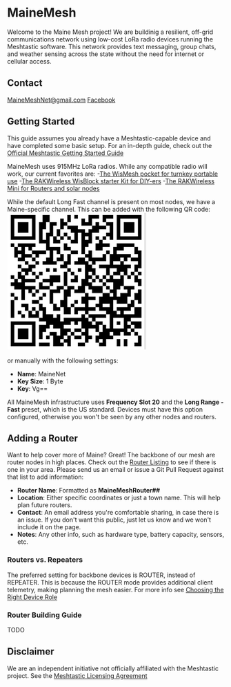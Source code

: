 # MaineMesh
Welcome to the Maine Mesh project! We are buildinig a resilient, off-grid communications network using low-cost LoRa radio devices running the Meshtastic software.
This network provides text messaging, group chats, and weather sensing across the state without the need for internet or cellular access.

## Contact
[MaineMeshNet@gmail.com](mailto:MaineMeshNet@gmail.com)
[Facebook]()

## Getting Started
This guide assumes you already have a Meshtastic-capable device and have completed some basic setup.
For an in-depth guide, check out the [Official Meshtastic Getting Started Guide](https://meshtastic.org/docs/getting-started/)

MaineMesh uses 915MHz LoRa radios. While any compatible radio will work, our current favorites are:
-[The WisMesh pocket for turnkey portable use](https://store.rokland.com/collections/kits/products/wismesh-pocket)
-[The RAKWireless WisBlock starter Kit for DIY-ers](https://store.rokland.com/collections/kits/products/rak-wireless-wisblock-meshtastic-starter-kit)
-[The RAKWireless Mini for Routers and solar nodes](https://store.rokland.com/products/rakwireless-mini-meshtastic-starter-kit-us915-rak19003-4631-sku-115093?variant=42139276247123)

While the default Long Fast channel is present on most nodes, we have a Maine-specific channel. This can be added with the following QR code:
![QR Code for MaineMesh MaineNet channel](/channels/mainenet.jpg)

or manually with the following settings:
- **Name**: MaineNet
- **Key Size**: 1 Byte
- **Key**: Vg==

All MaineMesh infrastructure uses **Frequency Slot 20** and the **Long Range - Fast** preset, which is the US standard. 
Devices must have this option configured, otherwise you won't be seen by any other nodes and routers.

## Adding a Router
Want to help cover more of Maine? Great! The backbone of our mesh are router nodes in high places.
Check out the [Router Listing](/router/router_list.md) to see if there is one in your area.
Please send us an email or issue a Git Pull Request against that list to add information:
- **Router Name**: Formatted as **MaineMeshRouter##**
- **Location**: Either specific coordinates or just a town name. This will help plan future routers.
- **Contact**: An email address you're comfortable sharing, in case there is an issue. If you don't want this public, just let us know and we won't include it on the page.
- **Notes**: Any other info, such as hardware type, battery capacity, sensors, etc.

### Routers vs. Repeaters
The preferred setting for backbone devices is ROUTER, instead of REPEATER. This is because the ROUTER mode provides additional client telemetry, making planning the mesh easier.
For more info see [Choosing the Right Device Role](https://meshtastic.org/blog/choosing-the-right-device-role/)

### Router Building Guide
TODO

## Disclaimer
We are an independent initiative not officially affiliated with the Meshtastic project.
See the [Meshtastic Licensing Agreement](https://meshtastic.org/docs/legal/licensing-and-trademark/)
